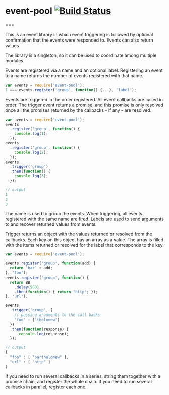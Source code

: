 # event-pool [![Build Status](https://travis-ci.org/pajtai/event-pool.png?branch=master)](https://travis-ci.org/pajtai/event-pool)
===

This is an event library in which event triggering is followed by optional confirmation that the events were responded to. Events can also return values.

The library is a singleton, so it can be used to coordinate among multiple modules.

Events are registered via a name and an optional label.
Registering an event to a name returns the number of
events registered with that name.

```javascript
var events = require('event-pool');
1 === events.register('group', function() {...}, 'label');
```

Events are triggered in the order registered. All event callbacks are called in order. The trigger  event returns a promise, and this promise is only resolved once all the promises returned by the callbacks - if any - are resolved.

```javascript
var events = require('event-pool');
events
  .register('group', function() {
    console.log(1);
  });
events
  .register('group', function() {
    console.log(2);
  });
events
  .trigger('group')
  .then(function() {
    console.log(3);
  });

// output
1
2
3
```

The name is used to group the events. When triggering, all events registered with the same name are fired. Labels are used to send arguments to and recover returned values from events.

Trigger returns an object with the values returned or resolved from the callbacks. Each key on this object has an array as a value. The array is filled with the items returned or resolved for the label that corresponds to the key.

```javascript
var events = require('event-pool');

events.register('group', function(add) {
  return 'bar' + add;
}, 'foo');
events.register('group', function() {
  return BB
    .delay(500)
    .then(function() { return 'http'; });
}, 'url');

events
  .trigger('group', {
    // passing arguments to the call backs
    'foo' : ['tholomew']
  })
  .then(function(response) {
      console.log(response);
  });

// output
{
  "foo" : [ "bartholomew" ],
  "url" : [ "http" ]
}
```

If you need to run several callbacks in a series, string them together with a promise chain, and register the whole
chain. If you need to run several callbacks in parallel, register each one.
